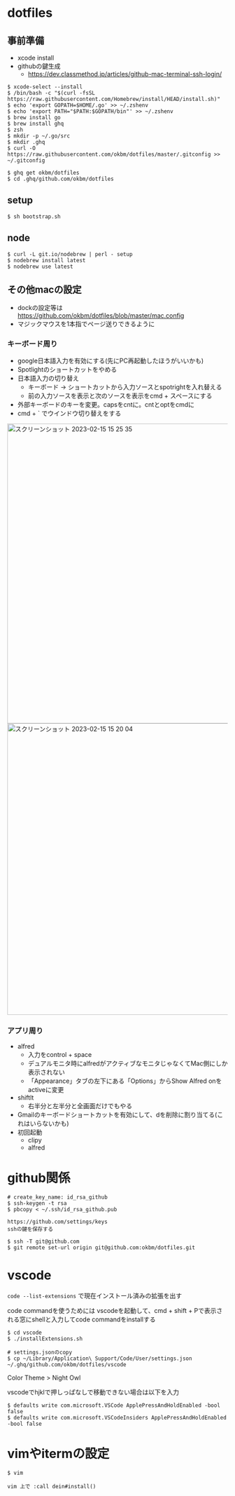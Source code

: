 # dotfiles

## 事前準備
- xcode install
- githubの鍵生成
  - https://dev.classmethod.jp/articles/github-mac-terminal-ssh-login/

```
$ xcode-select --install
$ /bin/bash -c "$(curl -fsSL https://raw.githubusercontent.com/Homebrew/install/HEAD/install.sh)"
$ echo 'export GOPATH=$HOME/.go' >> ~/.zshenv
$ echo 'export PATH="$PATH:$GOPATH/bin"' >> ~/.zshenv
$ brew install go
$ brew install ghq
$ zsh
$ mkdir -p ~/.go/src
$ mkdir .ghq
$ curl -O https://raw.githubusercontent.com/okbm/dotfiles/master/.gitconfig >> ~/.gitconfig

$ ghq get okbm/dotfiles
$ cd .ghq/github.com/okbm/dotfiles
```

## setup

```
$ sh bootstrap.sh
```

## node

```
$ curl -L git.io/nodebrew | perl - setup
$ nodebrew install latest
$ nodebrew use latest
```


## その他macの設定

- dockの設定等は https://github.com/okbm/dotfiles/blob/master/mac.config 
- マジックマウスを1本指でページ送りできるように

### キーボード周り
- google日本語入力を有効にする(先にPC再起動したほうがいいかも)
- Spotlightのショートカットをやめる
- 日本語入力の切り替え
  - キーボード -> ショートカットから入力ソースとspotrightを入れ替える
  - 前の入力ソースを表示と次のソースを表示をcmd + スペースにする
- 外部キーボードのキーを変更。capsをcntに。cntとoptをcmdに
- cmd + ` でウインドウ切り替えをする

<img width="684" alt="スクリーンショット 2023-02-15 15 25 35" src="https://user-images.githubusercontent.com/988486/218949336-f02e1b85-2d7d-45cc-bf30-2c04b45b7169.png">

<img width="665" alt="スクリーンショット 2023-02-15 15 20 04" src="https://user-images.githubusercontent.com/988486/218948387-7e24f007-8aa5-4533-87c2-3c0c4b3ecc4e.png">


### アプリ周り

- alfred
  - 入力をcontrol + space
  - デュアルモニタ時にalfredがアクティブなモニタじゃなくてMac側にしか表示されない
  - 「Appearance」タブの左下にある「Options」からShow Alfred onをactiveに変更
- shiftlt
  - 右半分と左半分と全画面だけでもやる
- Gmailのキーボードショートカットを有効にして、dを削除に割り当てる(これはいらないかも)
- 初回起動
  - clipy
  - alfred

# github関係

```
# create_key_name: id_rsa_github
$ ssh-keygen -t rsa
$ pbcopy < ~/.ssh/id_rsa_github.pub

https://github.com/settings/keys
sshの鍵を保存する

$ ssh -T git@github.com
$ git remote set-url origin git@github.com:okbm/dotfiles.git
```

# vscode

`code --list-extensions` で現在インストール済みの拡張を出す

code commandを使うためには vscodeを起動して、cmd + shift + Pで表示される窓にshellと入力してcode commandをinstallする

```
$ cd vscode
$ ./installExtensions.sh

# settings.jsonのcopy
$ cp ~/Library/Application\ Support/Code/User/settings.json ~/.ghq/github.com/okbm/dotfiles/vscode
```

Color Theme > Night Owl

vscodeでhjklで押しっぱなしで移動できない場合は以下を入力

```
$ defaults write com.microsoft.VSCode ApplePressAndHoldEnabled -bool false
$ defaults write com.microsoft.VSCodeInsiders ApplePressAndHoldEnabled -bool false
```

# vimやitermの設定

```
$ vim

vim 上で :call dein#install()

```
